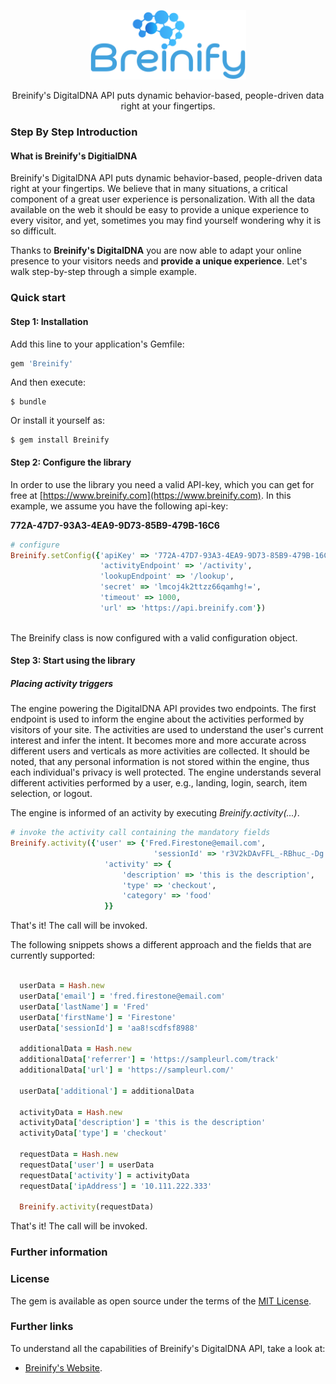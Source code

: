 

<p align="center">
  <img src="https://raw.githubusercontent.com/Breinify/brein-api-library-java/master/documentation/img/logo.png" alt="Breinify API Java Library" width="250">
</p>

<p align="center">
Breinify's DigitalDNA API puts dynamic behavior-based, people-driven data right at your fingertips.
</p>

### Step By Step Introduction

#### What is Breinify's DigitialDNA

Breinify's DigitalDNA API puts dynamic behavior-based, people-driven data right at your fingertips. We believe that in many situations, a critical component of a great user experience is personalization. With all the data available on the web it should be easy to provide a unique experience to every visitor, and yet, sometimes you may find yourself wondering why it is so difficult.

Thanks to **Breinify's DigitalDNA** you are now able to adapt your online presence to your visitors needs and **provide a unique experience**. Let's walk step-by-step through a simple example.

### Quick start

#### Step 1: Installation

Add this line to your application's Gemfile:

```ruby
gem 'Breinify'
```

And then execute:

    $ bundle

Or install it yourself as:

    $ gem install Breinify


#### Step 2: Configure the library

In order to use the library you need a valid API-key, which you can get for free at [https://www.breinify.com](https://www.breinify.com). In this example, we assume you have the following api-key:

**772A-47D7-93A3-4EA9-9D73-85B9-479B-16C6**

```ruby
# configure 
Breinify.setConfig({'apiKey' => '772A-47D7-93A3-4EA9-9D73-85B9-479B-16C6',
                    'activityEndpoint' => '/activity',
                    'lookupEndpoint' => '/lookup',
                    'secret' => 'lmcoj4k2ttzz66qamhg!=',
                    'timeout' => 1000,
                    'url' => 'https://api.breinify.com'})
                    

```

The Breinify class is now configured with a valid configuration object.


#### Step 3: Start using the library

##### Placing activity triggers

The engine powering the DigitalDNA API provides two endpoints. The first endpoint is used to inform the engine about the activities performed by visitors of your site. The activities are used to understand the user's current interest and infer the intent. It becomes more and more accurate across different users and verticals as more activities are collected. It should be noted, that any personal information is not stored within the engine, thus each individual's privacy is well protected. The engine understands several different activities performed by a user, e.g., landing, login, search, item selection, or logout.

The engine is informed of an activity by executing *Breinify.activity(...)*. 

```Ruby
# invoke the activity call containing the mandatory fields
Breinify.activity({'user' => {'Fred.Firestone@email.com',
                                'sessionId' => 'r3V2kDAvFFL_-RBhuc_-Dg'},
                     'activity' => {
                         'description' => 'this is the description',
                         'type' => 'checkout',
                         'category' => 'food'
                     }}
```

That's it! The call will be invoked. 

The following snippets shows a different approach and the fields that are currently supported:

```Ruby

  userData = Hash.new
  userData['email'] = 'fred.firestone@email.com'
  userData['lastName'] = 'Fred'
  userData['firstName'] = 'Firestone'
  userData['sessionId'] = 'aa8!scdfsf8988'

  additionalData = Hash.new
  additionalData['referrer'] = 'https://sampleurl.com/track'
  additionalData['url'] = 'https://sampleurl.com/'

  userData['additional'] = additionalData

  activityData = Hash.new
  activityData['description'] = 'this is the description'
  activityData['type'] = 'checkout'

  requestData = Hash.new
  requestData['user'] = userData
  requestData['activity'] = activityData
  requestData['ipAddress'] = '10.111.222.333'

  Breinify.activity(requestData)

```

That's it! The call will be invoked. 



### Further information


### License

The gem is available as open source under the terms of the [MIT License](http://opensource.org/licenses/MIT).

### Further links
To understand all the capabilities of Breinify's DigitalDNA API, take a look at:

* [Breinify's Website](https://www.breinify.com).
